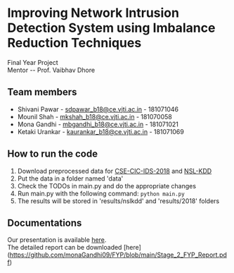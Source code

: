 # Improving Network Intrusion Detection System using Imbalance Reduction Techniques
Final Year Project \
Mentor -- Prof. Vaibhav Dhore

## Team members
* Shivani Pawar - sdpawar_b18@ce.vjti.ac.in - 181071046
* Mounil Shah - mkshah_b18@ce.vjti.ac.in - 181070058
* Mona Gandhi - mbgandhi_b18@ce.vjti.ac.in - 181071021
* Ketaki Urankar - kaurankar_b18@ce.vjti.ac.in - 181071069

<!-- ## Description
### Motivation
### Approach
#### Imbalance Reduction Techniques
#### Models
### Results
### Conclusion -->

## How to run the code
1. Download preprocessed data for [CSE-CIC-IDS-2018](https://drive.google.com/file/d/1dYNYx3n60rSd8zqzt8vp0W00onFn8GRx/view?usp=sharing) and [NSL-KDD](https://drive.google.com/file/d/19BlayE0VS9SaqQppeDT-G74Dm6rZraiy/view?usp=sharing)
2. Put the data in a folder named 'data'
3. Check the TODOs in main.py and do the appropriate changes 
4. Run main.py with the following command: ```python main.py```
5. The results will be stored in 'results/nslkdd' and 'results/2018' folders

## Documentations
Our presentation is available [here](https://docs.google.com/presentation/d/1bfREdJ4BEEDlcBR4V101dSBHfUNFtkYQiPNiIVEFuHw/edit?usp=sharing).\
The detailed report can be downloaded [here] (https://github.com/monaGandhi09/FYP/blob/main/Stage_2_FYP_Report.pdf)
